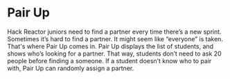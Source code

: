 # Pair Up
Hack Reactor juniors need to find a partner every time there’s a new sprint. Sometimes it’s hard to find a partner. It might seem like “everyone” is taken. That's where Pair Up comes in. 
Pair Up displays the list of students, and shows who’s looking for a partner. That way, students don’t need to ask 20 people before finding a someone. If a student doesn’t know who to pair with, Pair Up can randomly assign a partner. 
